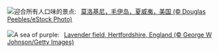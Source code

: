 ![](https://www.bing.com/th?id=OHR.MolokiniHawaii_ZH-CN0375050872_UHD.jpg&w=1000)迎合所有人口味的景点:&nbsp;&ensp;[莫洛基尼，毛伊岛，夏威夷，美国 (© Douglas Peebles/eStock Photo)](https://www.bing.com/th?id=OHR.MolokiniHawaii_ZH-CN0375050872_UHD.jpg)
<br><br/>
![](https://www.bing.com/th?id=OHR.HertfordshireLavender_EN-US6911884438_UHD.jpg&w=1000)A sea of purple:&nbsp;&ensp;[Lavender field, Hertfordshire, England (© George W Johnson/Getty Images)](https://www.bing.com/th?id=OHR.HertfordshireLavender_EN-US6911884438_UHD.jpg)
<br><br/>
